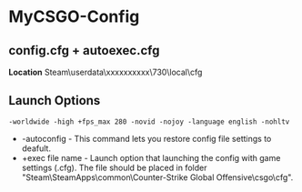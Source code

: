 # MyCSGO-Config
## config.cfg + autoexec.cfg

**Location** Steam\userdata\xxxxxxxxxx\730\local\cfg

## Launch Options
```
-worldwide -high +fps_max 280 -novid -nojoy -language english -nohltv 
```

- -autoconfig - This command lets you restore config file settings to deafult.
- +exec file name - Launch option that launching the config with game settings (.cfg). The file should be placed in folder "Steam\SteamApps\common\Counter-Strike Global Offensive\csgo\cfg".
